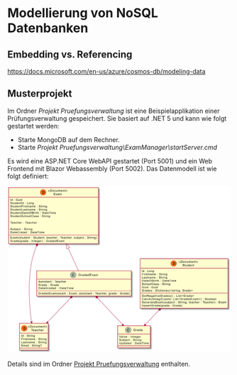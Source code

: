 # Modellierung von NoSQL Datenbanken

## Embedding vs. Referencing
https://docs.microsoft.com/en-us/azure/cosmos-db/modeling-data

## Musterprojekt
Im Ordner *Projekt Pruefungsverwaltung* ist eine Beispielapplikation einer Prüfungsverwaltung gespeichert.
Sie basiert auf .NET 5 und kann wie folgt gestartet werden:

- Starte MongoDB auf dem Rechner.
- Starte *Projekt Pruefungsverwaltung\ExamManager\startServer.cmd*

Es wird eine ASP.NET Core WebAPI gestartet (Port 5001) und ein Web Frontend mit Blazor Webassembly
(Port 5002). Das Datenmodell ist wie folgt definiert:

![](datenmodell_pruerungsvw.png)

Details sind im Ordner [Projekt Pruefungsverwaltung](Projekt%20Pruefungsverwaltung) enthalten.
